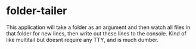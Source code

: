 # folder-tailer

This application will take a folder as an argument and then watch all files in that folder for new lines, then write out these lines to the console.
Kind of like multitail but doesnt require any TTY, and is much dumber.